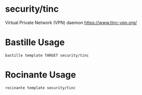 # security/tinc
Virtual Private Network (VPN) daemon
https://www.tinc-vpn.org/

# Bastille Usage
```shell
bastille template TARGET security/tinc
```

# Rocinante Usage
```shell
rocinante template security/tinc
```
